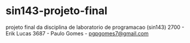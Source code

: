 # sin143-projeto-final
projeto final da disciplina de laboratorio de programacao (sin143)
2700 - Erik Lucas
3687 - Paulo Gomes - pgpgomes7@gmail.com